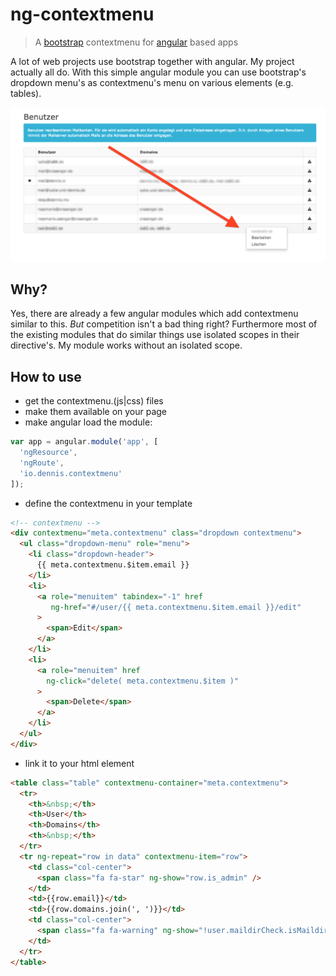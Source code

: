# ng-contextmenu

[bootstrap]: http://getbootstrap.com
[angular]: http://angularjs.org

> A [bootstrap] contextmenu for [angular] based apps

A lot of web projects use bootstrap together with angular. My project actually all do.
With this simple angular module you can use bootstrap's dropdown menu's as
contextmenu's menu on various elements (e.g. tables).

![](screen.png)

## Why?

Yes, there are already a few angular modules which add contextmenu similar to this. *But* competition isn't a bad thing right? Furthermore most of the existing modules that do similar things use isolated scopes in their directive's. My module works without an isolated scope.

## How to use

 * get the contextmenu.(js|css) files
 * make them available on your page
 * make angular load the module:
```js
var app = angular.module('app', [
  'ngResource',
  'ngRoute',
  'io.dennis.contextmenu'
]);
```
 * define the contextmenu in your template
```html
<!-- contextmenu -->
<div contextmenu="meta.contextmenu" class="dropdown contextmenu">
  <ul class="dropdown-menu" role="menu">
    <li class="dropdown-header">
      {{ meta.contextmenu.$item.email }}
    </li>
    <li>
      <a role="menuitem" tabindex="-1" href
         ng-href="#/user/{{ meta.contextmenu.$item.email }}/edit"
      >
        <span>Edit</span>
      </a>
    </li>
    <li>
      <a role="menuitem" href 
        ng-click="delete( meta.contextmenu.$item )"
      >
        <span>Delete</span>
      </a>
    </li>
  </ul>
</div>
```
 * link it to your html element
```html
<table class="table" contextmenu-container="meta.contextmenu">
  <tr>
    <th>&nbsp;</th>
    <th>User</th>
    <th>Domains</th>
    <th>&nbsp;</th>
  </tr>
  <tr ng-repeat="row in data" contextmenu-item="row">
    <td class="col-center">
      <span class="fa fa-star" ng-show="row.is_admin" />
    </td>
    <td>{{row.email}}</td>
    <td>{{row.domains.join(', ')}}</td>
    <td class="col-center">
      <span class="fa fa-warning" ng-show="!user.maildirCheck.isMaildir" />
    </td>
  </tr>
</table>
```